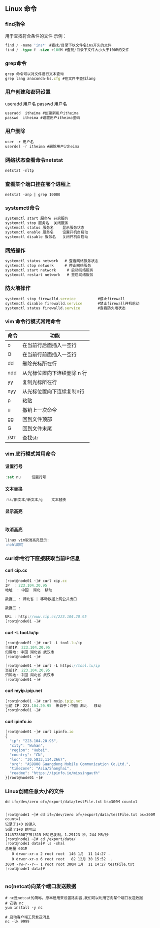 ## Linux 命令



### find指令
用于查找符合条件的文件
示例：

``` sql
find / -name 'ins*' #查找/目录下以文件名ins开头的文件 
find / -type f -size +100M #查找/目录下文件大小大于100M的文件
```



### grep命令
``` javascript
grep 命令可以对文件进行文本查询
grep lang anaconda-ks.cfg #在文件中查找lang
```



### 用户创建和密码设置

useradd 用户名
passwd  用户名

```  javascript
useradd  itheima #创建新用户itheima
passwd  itheima #设置用户itheima密码
```





### 用户删除
``` javascript
user -r 用户名
userdel -r itheima #删除用户itheima
```



### 网络状态查看命令netstat
``` javascript
netstat -nltp
```



### 查看某个端口挂在哪个进程上

``` shell
netstat -anp | grep 10000
```



### systemctl命令

``` javascript
systemctl start 服务名	开启服务
systemctl stop 服务名	关闭服务
systemctl status 服务名	显示服务状态
systemctl enable 服务名	设置开机自启动
systemctl disable 服务名	关闭开机自启动
```



### 网络操作

``` javascript
systemctl status network   # 查看网络服务状态 
systemctl stop network     # 停止网络服务
systemctl start network     # 启动网络服务
systemctl restart network   # 重启网络服务
```



### 防火墙操作
``` javascript
systemctl stop firewalld.service          #停止firewall
systemctl disable firewalld.service       #禁止firewall开机启动
systemctl status firewalld.service        #查看防火墙状态
```





### vim 命令行模式常用命令

| 命令 | 功能                        |
| ---- | --------------------------- |
| o    | 在当前行后面插入一空行      |
| O    | 在当前行前面插入一空行      |
| dd   | 删除光标所在行              |
| ndd  | 从光标位置向下连续删除 n 行 |
| yy   | 复制光标所在行              |
| nyy  | 从光标位置向下连续复制n行   |
| p    | 粘贴                        |
| u    | 撤销上一次命令              |
| gg   | 回到文件顶部                |
| G    | 回到文件末尾                |
| /str | 查找str                     |



### vim 底行模式常用命令

#### 设置行号

``` javascript
:set nu 	设置行号
```



#### 文本替换

``` javascript
:%s/旧文本/新文本/g	 文本替换
```



#### 显示高亮

``` sql

```



#### 取消高亮

``` sql
linux vim取消高亮显示:
:nohl即可
```



### curl命令行下直接获取当前IP信息



#### curl cip.cc

``` javascript
[root@node01 ~]# curl cip.cc
IP	: 223.104.20.95
地址	: 中国  湖北  移动

数据二	: 湖北省 | 移动数据上网公共出口

数据三	: 

URL	: http://www.cip.cc/223.104.20.95
[root@node01 ~]# 

```



#### curl -L tool.lu/ip

``` javascript
[root@node01 ~]# curl -L tool.lu/ip
当前IP: 223.104.20.95
归属地: 中国 湖北省 武汉市
[root@node01 ~]# 

[root@node01 ~]# curl -L https://tool.lu/ip
当前IP: 223.104.20.95
归属地: 中国 湖北省 武汉市
[root@node01 ~]# 


```



#### curl myip.ipip.net

``` javascript
[root@node01 ~]# curl myip.ipip.net
当前 IP：223.104.20.95  来自于：中国 湖北   移动
[root@node01 ~]# 

```



#### curl ipinfo.io

``` javascript
[root@node01 ~]# curl ipinfo.io
{
  "ip": "223.104.20.95",
  "city": "Wuhan",
  "region": "Hubei",
  "country": "CN",
  "loc": "30.5833,114.2667",
  "org": "AS9808 Guangdong Mobile Communication Co.Ltd.",
  "timezone": "Asia/Shanghai",
  "readme": "https://ipinfo.io/missingauth"
}[root@node01 ~]# 

```





### Linux创建任意大小的文件

``` shell
dd if=/dev/zero of=/export/data/testFile.txt bs=300M count=1


[root@node1 ~]# dd if=/dev/zero of=/export/data/testFile.txt bs=300M count=1
记录了1+0 的读入
记录了1+0 的写出
314572800字节(315 MB)已复制，1.29123 秒，244 MB/秒
[root@node1 ~]# cd /export/data/
[root@node1 data]# ls -shal 
总用量 601M
   0 drwxr-xr-x 2 root root  146 1月  11 14:27 .
   0 drwxr-xr-x 6 root root   82 12月 30 15:52 ..
300M -rw-r--r-- 1 root root 300M 1月  11 14:27 testFile.txt
[root@node1 data]# 


```





### nc(netcat)向某个端口发送数据

``` properties
# nc是netcat的简称，原本是用来设置路由器,我们可以利用它向某个端口发送数据
# 安装 nc
yum install -y nc

# 启动客户端工具发送消息
nc -lk 9999
```



